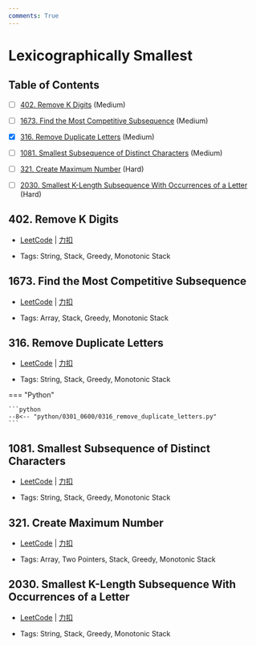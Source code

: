 ```yaml
---
comments: True
---
```


# Lexicographically Smallest

## Table of Contents

- [ ] [402. Remove K Digits](#402-remove-k-digits) (Medium)
- [ ] [1673. Find the Most Competitive Subsequence](#1673-find-the-most-competitive-subsequence) (Medium)
- [x] [316. Remove Duplicate Letters](#316-remove-duplicate-letters) (Medium)
- [ ] [1081. Smallest Subsequence of Distinct Characters](#1081-smallest-subsequence-of-distinct-characters) (Medium)
- [ ] [321. Create Maximum Number](#321-create-maximum-number) (Hard)
- [ ] [2030. Smallest K-Length Subsequence With Occurrences of a Letter](#2030-smallest-k-length-subsequence-with-occurrences-of-a-letter) (Hard)


## 402. Remove K Digits

-    [LeetCode](https://leetcode.com/problems/remove-k-digits/) | [力扣](https://leetcode.cn/problems/remove-k-digits/)

-   Tags: String, Stack, Greedy, Monotonic Stack



## 1673. Find the Most Competitive Subsequence

-    [LeetCode](https://leetcode.com/problems/find-the-most-competitive-subsequence/) | [力扣](https://leetcode.cn/problems/find-the-most-competitive-subsequence/)

-   Tags: Array, Stack, Greedy, Monotonic Stack



## 316. Remove Duplicate Letters

-    [LeetCode](https://leetcode.com/problems/remove-duplicate-letters/) | [力扣](https://leetcode.cn/problems/remove-duplicate-letters/)

-   Tags: String, Stack, Greedy, Monotonic Stack

=== "Python"

    ```python
    --8<-- "python/0301_0600/0316_remove_duplicate_letters.py"
    ```



## 1081. Smallest Subsequence of Distinct Characters

-    [LeetCode](https://leetcode.com/problems/smallest-subsequence-of-distinct-characters/) | [力扣](https://leetcode.cn/problems/smallest-subsequence-of-distinct-characters/)

-   Tags: String, Stack, Greedy, Monotonic Stack



## 321. Create Maximum Number

-    [LeetCode](https://leetcode.com/problems/create-maximum-number/) | [力扣](https://leetcode.cn/problems/create-maximum-number/)

-   Tags: Array, Two Pointers, Stack, Greedy, Monotonic Stack



## 2030. Smallest K-Length Subsequence With Occurrences of a Letter

-    [LeetCode](https://leetcode.com/problems/smallest-k-length-subsequence-with-occurrences-of-a-letter/) | [力扣](https://leetcode.cn/problems/smallest-k-length-subsequence-with-occurrences-of-a-letter/)

-   Tags: String, Stack, Greedy, Monotonic Stack



